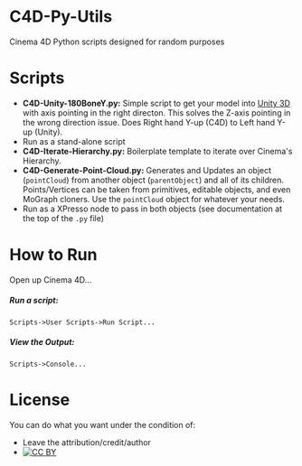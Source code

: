 C4D-Py-Utils
============

Cinema 4D Python scripts designed for random purposes

Scripts
========
 - **C4D-Unity-180BoneY.py:** Simple script to get your model into [Unity 3D](http://unity3d.com/) with axis pointing in the right directon. This solves the Z-axis pointing in the wrong direction issue. Does Right hand Y-up (C4D) to Left hand Y-up (Unity). 
  - Run as a stand-alone script
 - **C4D-Iterate-Hierarchy.py:** Boilerplate template to iterate over Cinema's Hierarchy.
 - **C4D-Generate-Point-Cloud.py:** Generates and Updates an object (`pointCloud`) from another object (`parentObject`) and all of its children. Points/Vertices can be taken from primitives, editable objects, and even MoGraph cloners. Use the `pointCloud` object for whatever your needs. 
  - Run as a XPresso node to pass in both objects (see documentation at the top of the `.py` file)

How to Run
==========
Open up Cinema 4D...

##### Run a script:
`Scripts->User Scripts->Run Script...`

##### View the Output:
`Scripts->Console...`

License
=======
You can do what you want under the condition of:
 - Leave the attribution/credit/author
 - [![CC BY](http://i.creativecommons.org/l/by/3.0/88x31.png)](https://creativecommons.org/licenses/by/3.0/)
